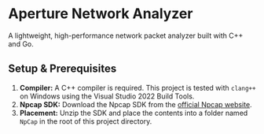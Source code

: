 # Aperture Network Analyzer

A lightweight, high-performance network packet analyzer built with C++ and Go.

## Setup & Prerequisites

1.  **Compiler:** A C++ compiler is required. This project is tested with `clang++` on Windows using the Visual Studio 2022 Build Tools.
2.  **Npcap SDK:** Download the Npcap SDK from the [official Npcap website](https://npcap.com/#download).
3.  **Placement:** Unzip the SDK and place the contents into a folder named `NpCap` in the root of this project directory.
